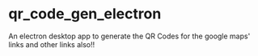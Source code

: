 # qr_code_gen_electron
An electron desktop app to generate the QR Codes for the google maps' links and other links also!!
